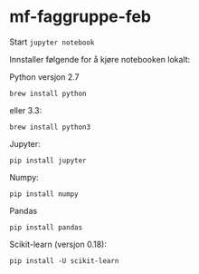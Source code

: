 # mf-faggruppe-feb

Start `jupyter notebook`



Innstaller følgende for å kjøre notebooken lokalt: 


Python versjon 2.7 

`brew install python`

eller 3.3: 

`brew install python3`

Jupyter: 

`pip install jupyter`

Numpy:

`pip install numpy`

Pandas

`pip install pandas`

Scikit-learn (versjon 0.18): 

`pip install -U scikit-learn`

